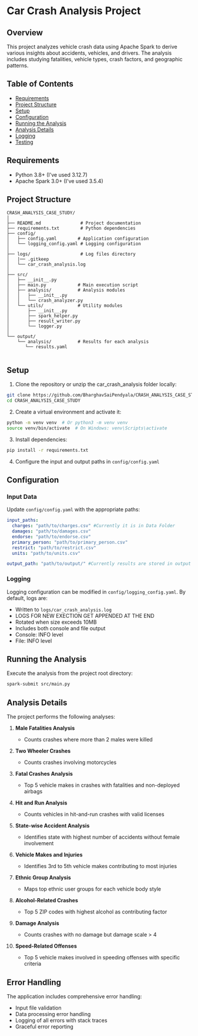 # Car Crash Analysis Project

## Overview
This project analyzes vehicle crash data using Apache Spark to derive various insights about accidents, vehicles, and drivers. The analysis includes studying fatalities, vehicle types, crash factors, and geographic patterns.

## Table of Contents
- [Requirements](#requirements)
- [Project Structure](#project-structure)
- [Setup](#setup)
- [Configuration](#configuration)
- [Running the Analysis](#running-the-analysis)
- [Analysis Details](#analysis-details)
- [Logging](#logging)
- [Testing](#testing)

## Requirements
- Python 3.8+ (I've used 3.12.7)
- Apache Spark 3.0+ (I've used 3.5.4)

## Project Structure
```
CRASH_ANALYSIS_CASE_STUDY/
│
├── README.md               # Project documentation
├── requirements.txt        # Python dependencies
├── config/
│   ├── config.yaml        # Application configuration
│   └── logging_config.yaml # Logging configuration
│
├── logs/                   # Log files directory
│   |── .gitkeep
│   └── car_crash_analysis.log
│
├── src/
│   ├── __init__.py
│   ├── main.py            # Main execution script
│   ├── analysis/          # Analysis modules
│   │   ├── __init__.py
│   │   └── crash_analyzer.py
│   └── utils/             # Utility modules
│       ├── __init__.py
│       ├── spark_helper.py
│       ├── result_writer.py
│       └── logger.py
│
└── output/
    └── analysis/          # Results for each analysis
       └── results.yaml
    

```

## Setup
1. Clone the repository or unzip the car_crash_analysis folder locally:
```bash
git clone https://github.com/BharghavSaiPendyala/CRASH_ANALYSIS_CASE_STUDY.git
cd CRASH_ANALYSIS_CASE_STUDY
```

2. Create a virtual environment and activate it:
```bash
python -m venv venv  # Or python3 -m venv venv
source venv/bin/activate  # On Windows: venv\Scripts\activate
```

3. Install dependencies:
```bash
pip install -r requirements.txt
```

4. Configure the input and output paths in `config/config.yaml`

## Configuration
### Input Data
Update `config/config.yaml` with the appropriate paths:
```yaml
input_paths:
  charges: "path/to/charges.csv" #Currently it is in Data Folder
  damages: "path/to/damages.csv"
  endorse: "path/to/endorse.csv"
  primary_person: "path/to/primary_person.csv"
  restrict: "path/to/restrict.csv"
  units: "path/to/units.csv"

output_path: "path/to/output/" #Currently results are stored in output folder
```

### Logging
Logging configuration can be modified in `config/logging_config.yaml`. By default, logs are:
- Written to `logs/car_crash_analysis.log`
- LOGS FOR NEW EXECTION GET APPENDED AT THE END 
- Rotated when size exceeds 10MB
- Includes both console and file output
- Console: INFO level
- File: INFO level

## Running the Analysis
Execute the analysis from the project root directory:
```bash
spark-submit src/main.py
```

## Analysis Details
The project performs the following analyses:

1. **Male Fatalities Analysis**
   - Counts crashes where more than 2 males were killed

2. **Two Wheeler Crashes**
   - Counts crashes involving motorcycles

3. **Fatal Crashes Analysis**
   - Top 5 vehicle makes in crashes with fatalities and non-deployed airbags

4. **Hit and Run Analysis**
   - Counts vehicles in hit-and-run crashes with valid licenses

5. **State-wise Accident Analysis**
   - Identifies state with highest number of accidents without female involvement

6. **Vehicle Makes and Injuries**
   - Identifies 3rd to 5th vehicle makes contributing to most injuries

7. **Ethnic Group Analysis**
   - Maps top ethnic user groups for each vehicle body style

8. **Alcohol-Related Crashes**
   - Top 5 ZIP codes with highest alcohol as contributing factor

9. **Damage Analysis**
   - Counts crashes with no damage but damage scale > 4

10. **Speed-Related Offenses**
    - Top 5 vehicle makes involved in speeding offenses with specific criteria


## Error Handling
The application includes comprehensive error handling:
- Input file validation
- Data processing error handling
- Logging of all errors with stack traces
- Graceful error reporting

